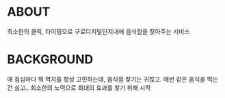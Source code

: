 # ABOUT
최소한의 클릭, 타이핑으로 구로디지털단지내에 음식점을 찾아주는 서비스


# BACKGROUND
매 점심마다 뭐 먹지를 항상 고민하는데, 음식점 찾기는 귀찮고. 매번 같은 음식을 먹는 건 싫고.. 최소한의 노력으로 최대의 효과를 찾기 위해 시작

